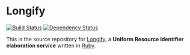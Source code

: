 # Longify

[![Build Status](https://secure.travis-ci.org/robinjam/longify.png)](http://travis-ci.org/robinjam/longify)
[![Dependency Status](https://gemnasium.com/robinjam/longify.png?travis)](https://gemnasium.com/robinjam/longify)

This is the source repository for [Longify](http://longify.net), a **Uniform Resource Identifier elaboration service** written in [Ruby](http://ruby-lang.org).
